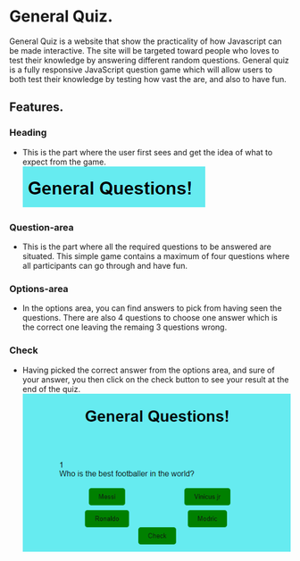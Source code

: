 # General Quiz.
 General Quiz is a website that show the practicality of how Javascript can be made interactive. The site will be targeted toward people who loves to test their knowledge by answering different random questions. 
 General quiz is a fully responsive JavaScript question game which will allow users to both test their knowledge by testing how vast the are, and also to have fun.



 ## Features.

 ### Heading
 * This is the part where the user first sees and get the idea of what to expect from the game.
 ![heading.png](documents/heading.png)


 ### Question-area
 * This is the part where all the required questions to be answered are situated. This simple game contains a maximum of four questions where all participants can go through and have fun.


### Options-area
* In the options area, you can find answers to pick from having seen the questions. There are also 4 questions to choose one answer which is the correct one leaving the remaing 3 questions wrong.

### Check
* Having picked the correct answer from the options area, and sure of your answer, you then click on the check button to see your result at the end of the quiz.
![quest-opt-check.png](documents/ques-opt-check.png)